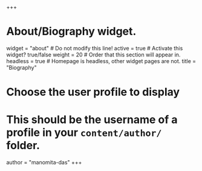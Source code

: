 +++
# About/Biography widget.
widget = "about"  # Do not modify this line!
active = true  # Activate this widget? true/false
weight = 20  # Order that this section will appear in.
headless = true  # Homepage is headless, other widget pages are not.
title = "Biography"

# Choose the user profile to display
# This should be the username of a profile in your `content/author/` folder.
author = "manomita-das"
+++
